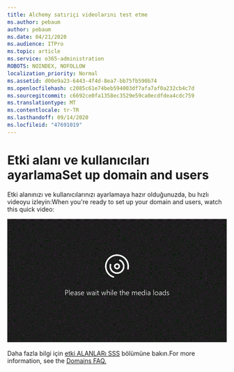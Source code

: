 ```yaml
---
title: Alchemy satıriçi videolarını test etme
ms.author: pebaum
author: pebaum
ms.date: 04/21/2020
ms.audience: ITPro
ms.topic: article
ms.service: o365-administration
ROBOTS: NOINDEX, NOFOLLOW
localization_priority: Normal
ms.assetid: d00e9a23-6443-4f4d-8ea7-bb75fb590b74
ms.openlocfilehash: c2085c61e74beb594003df7afa7af0a232cb4c7d
ms.sourcegitcommit: c6692ce0fa1358ec3529e59ca0ecdfdea4cdc759
ms.translationtype: MT
ms.contentlocale: tr-TR
ms.lasthandoff: 09/14/2020
ms.locfileid: "47691019"
---
```

# <a name="set-up-domain-and-users"></a><span data-ttu-id="2a9de-102">Etki alanı ve kullanıcıları ayarlama</span><span class="sxs-lookup"><span data-stu-id="2a9de-102">Set up domain and users</span></span>

<span data-ttu-id="2a9de-103">Etki alanınızı ve kullanıcılarınızı ayarlamaya hazır olduğunuzda, bu hızlı videoyu izleyin:</span><span class="sxs-lookup"><span data-stu-id="2a9de-103">When you're ready to set up your domain and users, watch this quick video:</span></span>
  
![Tarayıcınız videoyu desteklemiyor.](media/MSN_Video_Widget.gif)
  
<span data-ttu-id="2a9de-106">Daha fazla bilgi için [etki ALANLARı SSS](https://docs.microsoft.com/microsoft-365/admin/setup/domains-faq) bölümüne bakın.</span><span class="sxs-lookup"><span data-stu-id="2a9de-106">For more information, see the [Domains FAQ.](https://docs.microsoft.com/microsoft-365/admin/setup/domains-faq)</span></span>
